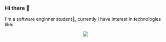 ### Hi there 👋
I'm a software enginner student📓, currently I have interest in technologies like:
<p align="center">
  <a href="https://skillicons.dev">
    <img src="https://skillicons.dev/icons?i=linux,git,github,cpp,java,spring,docker,mysql,postgres,postman" />
  </a>
</p>
<!--
**JavaSamurai9/JavaSamurai9** is a ✨ _special_ ✨ repository because its `README.md` (this file) appears on your GitHub profile.
- 🌱 I’m currently learning ...
- 👯 I’m looking to collaborate on ...
- 🤔 I’m looking for help with ...
- 💬 Ask me about ...
- 📫 How to reach me: ...
- 😄 Pronouns: ...
- ⚡ Fun fact: ...
-->
